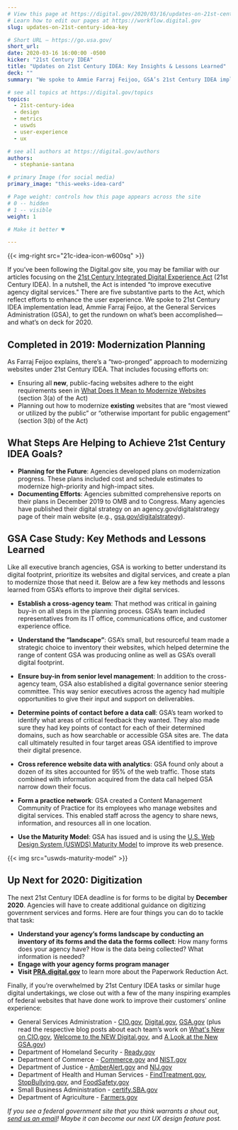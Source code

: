 ```yaml
---
# View this page at https://digital.gov/2020/03/16/updates-on-21st-century-idea-key
# Learn how to edit our pages at https://workflow.digital.gov
slug: updates-on-21st-century-idea-key

# Short URL — https://go.usa.gov/
short_url: 
date: 2020-03-16 16:00:00 -0500
kicker: "21st Century IDEA"
title: "Updates on 21st Century IDEA: Key Insights & Lessons Learned"
deck: ""
summary: "We spoke to Ammie Farraj Feijoo, GSA’s 21st Century IDEA implementation lead, to get the rundown on what’s been accomplished and what’s on deck for 2020."

# see all topics at https://digital.gov/topics
topics: 
  - 21st-century-idea
  - design
  - metrics
  - uswds
  - user-experience
  - ux

# see all authors at https://digital.gov/authors
authors: 
  - stephanie-santana

# primary Image (for social media)
primary_image: "this-weeks-idea-card"

# Page weight: controls how this page appears across the site
# 0 -- hidden
# 1 -- visible
weight: 1

# Make it better ♥

---
```

{{< img-right src="21c-idea-icon-w600sq" >}}

If you’ve been following the Digital.gov site, you may be familiar with our articles focusing on the [21st Century Integrated Digital Experience Act](https://digital.gov/resources/21st-century-integrated-digital-experience-act/) (21st Century IDEA). In a nutshell, the Act is intended “to improve executive agency digital services." There are five substantive parts to the Act, which reflect efforts to enhance the user experience. We spoke to 21st Century IDEA implementation lead, Ammie Farraj Feijoo, at the General Services Administration (GSA), to get the rundown on what’s been accomplished&mdash;and what’s on deck for 2020. 

## Completed in 2019: Modernization Planning 

As Farraj Feijoo explains, there’s a “two-pronged” approach to modernizing websites under 21st Century IDEA. That includes focusing efforts on: 

- Ensuring all **new**, public-facing websites adhere to the eight requirements seen in [What Does It Mean to Modernize Websites](https://digital.gov/resources/21st-century-integrated-digital-experience-act/#what-does-it-mean-to-modernize-websites) (section 3(a) of the Act)
- Planning out how to modernize **existing** websites that are “most viewed or utilized by the public” or “otherwise important for public engagement” (section 3(b) of the Act)

## What Steps Are Helping to Achieve 21st Century IDEA Goals? 

- **Planning for the Future**: Agencies developed plans on modernization progress. These plans included cost and schedule estimates to modernize high-priority and high-impact sites. 
- **Documenting Efforts**: Agencies submitted comprehensive reports on their plans in December 2019 to OMB and to Congress. Many agencies have published their digital strategy on an agency.gov/digitalstrategy page of their main website (e.g., [gsa.gov/digitalstrategy](https://www.gsa.gov/technology/government-it-initiatives/digital-strategy)). 

## GSA Case Study: Key Methods and Lessons Learned 

Like all executive branch agencies, GSA is working to better understand its digital footprint, prioritize its websites and digital services, and create a plan to modernize those that need it. Below are a few key methods and lessons learned from GSA’s efforts to improve their digital services.

- **Establish a cross-agency team**: That method was critical in gaining buy-in on all steps in the planning process. GSA’s team included representatives from its IT office, communications office, and customer experience office. 
- **Understand the “landscape”**: GSA’s small, but resourceful team made a strategic choice to inventory their websites, which helped determine the range of content GSA was producing online as well as GSA’s overall digital footprint.  
- **Ensure buy-in from senior level management**: In addition to the cross-agency team, GSA also established a digital governance senior steering committee. This way senior executives across the agency had multiple opportunities to give their input and support on deliverables. 
- **Determine points of contact before a data call**: GSA’s team worked to identify what areas of critical feedback they wanted. They also made sure they had key points of contact for each of their determined domains, such as how searchable or accessible GSA sites are. The data call ultimately resulted in four target areas GSA identified to improve their digital presence. 

- **Cross reference website data with analytics**: GSA found only about a dozen of its sites accounted for 95% of the web traffic. Those stats combined with information acquired from the data call helped GSA narrow down their focus. 
- **Form a practice network**: GSA created a Content Management Community of Practice for its employees who manage websites and digital services. This enabled staff across the agency to share news, information, and resources all in one location. 

- **Use the Maturity Model**: GSA has issued and is using the [U.S. Web Design System (USWDS) Maturity Model](https://designsystem.digital.gov/maturity-model/) to improve its web presence. 

{{< img src="uswds-maturity-model" >}}


## Up Next for 2020: Digitization 

The next 21st Century IDEA deadline is for forms to be digital by **December 2020**. Agencies will have to create additional guidance on digitizing government services and forms. Here are four things you can do to tackle that task: 

- **Understand your agency’s forms landscape by conducting an inventory of its forms and the data the forms collect**: How many forms does your agency have? How is the data being collected? What information is needed? 
- **Engage with your agency forms program manager**
- **Visit [PRA.digital.gov](http://pra.digital.gov)** to learn more about the Paperwork Reduction Act. 

Finally, if you’re overwhelmed by 21st Century IDEA tasks or similar huge digital undertakings, we close out with a few of the many inspiring examples of federal websites that have done work to improve their customers’ online experience: 

- General Services Administration - [CIO.gov](http://www.cio.gov), [Digital.gov](http://www.digital.gov), [GSA.gov](https://www.gsa.gov) (plus read the respective blog posts about each team’s work on [What's New on CIO.gov](https://www.cio.gov/highlights-of-the-updated-cio/), [Welcome to the NEW Digital.gov](https://digital.gov/2019/12/19/a-new-digitalgov/), and [A Look at the New GSA.gov](https://digital.gov/2020/01/08/a-look-at-new-gsagov/)) 
- Department of Homeland Security - [Ready.gov](http://www.ready.gov) 
- Department of Commerce - [Commerce.gov](https://www.commerce.gov/) and [NIST.gov](http://www.NIST.gov) 
- Department of Justice - [AmberAlert.gov](http://www.amberalert.gov) and [NIJ.gov ](https://nij.ojp.gov/)
- Department of Health and Human Services - [FindTreatment.gov](https://findtreatment.gov/), [StopBullying.gov](http://www.stopbullying.gov), and [FoodSafety.gov](http://www.foodsafety.gov) 
- Small Business Administration - [certify.SBA.gov](http://certify.SBA.gov) 
- Department of Agriculture - [Farmers.gov](http://www.farmers.gov) 

_If you see a federal government site that you think warrants a shout out, [send us an email](mailto:digitalgov@gsa.gov)! Maybe it can become our next UX design feature post._ 
